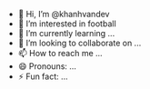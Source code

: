 - 👋 Hi, I’m @khanhvandev
- 👀 I’m interested in football
- 🌱 I’m currently learning ...
- 💞️ I’m looking to collaborate on ...
- 📫 How to reach me ...
- 😄 Pronouns: ...
- ⚡ Fun fact: ...

<!---
khanhvandev/khanhvandev is a ✨ special ✨ repository because its `README.md` (this file) appears on your GitHub profile.
You can click the Preview link to take a look at your changes.
--->
